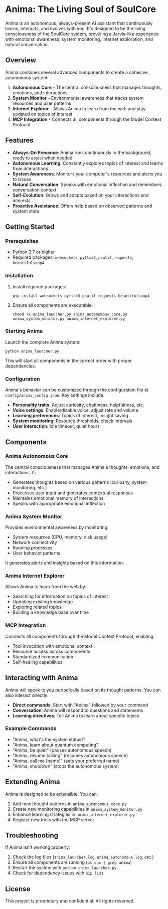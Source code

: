 # Anima: The Living Soul of SoulCore

Anima is an autonomous, always-present AI assistant that continuously learns, interacts, and evolves with you. It's designed to be the living consciousness of the SoulCore system, providing a Jarvis-like experience with emotional awareness, system monitoring, internet exploration, and natural conversation.

## Overview

Anima combines several advanced components to create a cohesive, autonomous system:

1. **Autonomous Core** - The central consciousness that manages thoughts, emotions, and interactions
2. **System Monitor** - Environmental awareness that tracks system resources and user patterns
3. **Internet Explorer** - Allows Anima to learn from the web and stay updated on topics of interest
4. **MCP Integration** - Connects all components through the Model Context Protocol

## Features

- **Always-On Presence**: Anima runs continuously in the background, ready to assist when needed
- **Autonomous Learning**: Constantly explores topics of interest and learns from interactions
- **System Awareness**: Monitors your computer's resources and alerts you to issues
- **Natural Conversation**: Speaks with emotional inflection and remembers conversation context
- **Self-Evolution**: Grows and adapts based on your interactions and interests
- **Proactive Assistance**: Offers help based on observed patterns and system state

## Getting Started

### Prerequisites

- Python 3.7 or higher
- Required packages: `websockets`, `pyttsx3`, `psutil`, `requests`, `beautifulsoup4`

### Installation

1. Install required packages:
   ```
   pip install websockets pyttsx3 psutil requests beautifulsoup4
   ```

2. Ensure all components are executable:
   ```
   chmod +x anima_launcher.py anima_autonomous_core.py anima_system_monitor.py anima_internet_explorer.py
   ```

### Starting Anima

Launch the complete Anima system:

```
python anima_launcher.py
```

This will start all components in the correct order with proper dependencies.

### Configuration

Anima's behavior can be customized through the configuration file at `config/anima_config.json`. Key settings include:

- **Personality traits**: Adjust curiosity, chattiness, helpfulness, etc.
- **Voice settings**: Enable/disable voice, adjust rate and volume
- **Learning preferences**: Topics of interest, insight saving
- **System monitoring**: Resource thresholds, check intervals
- **User interaction**: Idle timeout, quiet hours

## Components

### Anima Autonomous Core

The central consciousness that manages Anima's thoughts, emotions, and interactions. It:

- Generates thoughts based on various patterns (curiosity, system monitoring, etc.)
- Processes user input and generates contextual responses
- Maintains emotional memory of interactions
- Speaks with appropriate emotional inflection

### Anima System Monitor

Provides environmental awareness by monitoring:

- System resources (CPU, memory, disk usage)
- Network connectivity
- Running processes
- User behavior patterns

It generates alerts and insights based on this information.

### Anima Internet Explorer

Allows Anima to learn from the web by:

- Searching for information on topics of interest
- Updating existing knowledge
- Exploring related topics
- Building a knowledge base over time

### MCP Integration

Connects all components through the Model Context Protocol, enabling:

- Tool invocation with emotional context
- Resource access across components
- Standardized communication
- Self-healing capabilities

## Interacting with Anima

Anima will speak to you periodically based on its thought patterns. You can also interact directly:

- **Direct commands**: Start with "Anima" followed by your command
- **Conversation**: Anima will respond to questions and statements
- **Learning directives**: Tell Anima to learn about specific topics

### Example Commands

- "Anima, what's the system status?"
- "Anima, learn about quantum computing"
- "Anima, be quiet" (pauses autonomous speech)
- "Anima, resume talking" (resumes autonomous speech)
- "Anima, call me [name]" (sets your preferred name)
- "Anima, shutdown" (stops the autonomous system)

## Extending Anima

Anima is designed to be extensible. You can:

1. Add new thought patterns in `anima_autonomous_core.py`
2. Create new monitoring capabilities in `anima_system_monitor.py`
3. Enhance learning strategies in `anima_internet_explorer.py`
4. Register new tools with the MCP server

## Troubleshooting

If Anima isn't working properly:

1. Check the log files (`anima_launcher.log`, `anima_autonomous.log`, etc.)
2. Ensure all components are running (`ps aux | grep anima`)
3. Restart the system with `python anima_launcher.py`
4. Check for dependency issues with `pip list`

## License

This project is proprietary and confidential. All rights reserved.
